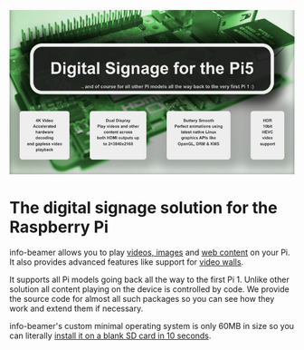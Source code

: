 ![Header image with info-beamer.com in the center](header.jpg)

# The digital signage solution for the Raspberry Pi

info-beamer allows you to play [videos, images](https://info-beamer.com/pkg/386) and
[web content](https://info-beamer.com/pkg/41861) on your Pi. It also provides advanced
features like support for [video walls](https://info-beamer.com/use-cases/raspberry-pi-video-wall).

It supports all Pi models going back all the way to
the first Pi 1. Unlike other solution all content playing on the
device is controlled by code. We provide the source code
for almost all such packages so you can see how they work
and extend them if necessary.

info-beamer's custom minimal operating system is only 60MB in size so you can literally
[install it on a blank SD card in 10 seconds](https://info-beamer.com/doc/installing-hosted).
